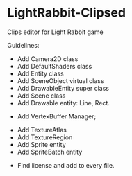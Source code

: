 LightRabbit-Clipsed
===================

Clips editor for Light Rabbit game


Guidelines:

+ Add Camera2D class
+ Add DefaultShaders class
+ Add Entity class
+ Add SceneObject virtual class
+ Add DrawableEntity super class
+ Add Scene class
+ Add Drawable entity: Line, Rect.
- Add VertexBuffer Manager;
+ Add TextureAtlas
+ Add TextureRegion
+ Add Sprite entity
+ Add SpriteBatch entity
- Find license and add to every file.

